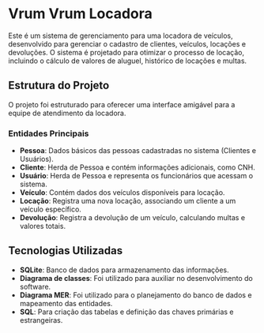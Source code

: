 # Vrum Vrum Locadora

Este é um sistema de gerenciamento para uma locadora de veículos, desenvolvido para gerenciar o cadastro de clientes, veículos, locações e devoluções. O sistema é projetado para otimizar o processo de locação, incluindo o cálculo de valores de aluguel, histórico de locações e multas.

## Estrutura do Projeto

O projeto foi estruturado para oferecer uma interface amigável para a equipe de atendimento da locadora.

### Entidades Principais
- **Pessoa**: Dados básicos das pessoas cadastradas no sistema (Clientes e Usuários).
- **Cliente**: Herda de Pessoa e contém informações adicionais, como CNH.
- **Usuário**: Herda de Pessoa e representa os funcionários que acessam o sistema.
- **Veículo**: Contém dados dos veículos disponíveis para locação.
- **Locação**: Registra uma nova locação, associando um cliente a um veículo específico.
- **Devolução**: Registra a devolução de um veículo, calculando multas e valores totais.

## Tecnologias Utilizadas

- **SQLite**: Banco de dados para armazenamento das informações.
- **Diagrama de classes**: Foi utilizado para auxiliar no desenvolvimento do software.
- **Diagrama MER**: Foi utilizado para o planejamento do banco de dados e mapeamento das entidades.
- **SQL**: Para criação das tabelas e definição das chaves primárias e estrangeiras.
